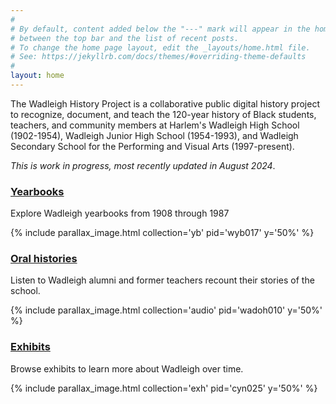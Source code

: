 ```yaml
---
#
# By default, content added below the "---" mark will appear in the home page
# between the top bar and the list of recent posts.
# To change the home page layout, edit the _layouts/home.html file.
# See: https://jekyllrb.com/docs/themes/#overriding-theme-defaults
#
layout: home
---
```



The Wadleigh History Project is a collaborative public digital history project to recognize, document, and teach the 120-year history of Black students, teachers, and community members at Harlem's Wadleigh High School (1902-1954), Wadleigh Junior High School (1954-1993), and Wadleigh Secondary School for the Performing and Visual Arts (1997-present).

_This is work in progress, most recently updated in August 2024_.

### [Yearbooks](/yearbooks)

Explore Wadleigh yearbooks from 1908 through 1987

{% include parallax_image.html collection='yb' pid='wyb017' y='50%' %}

### [Oral histories](/oralhistory)

Listen to Wadleigh alumni and former teachers recount their stories of the school.

{% include parallax_image.html collection='audio' pid='wadoh010' y='50%' %}

### [Exhibits](/Exhibits/)

Browse exhibits to learn more about Wadleigh over time.

{% include parallax_image.html collection='exh' pid='cyn025' y='50%' %}
